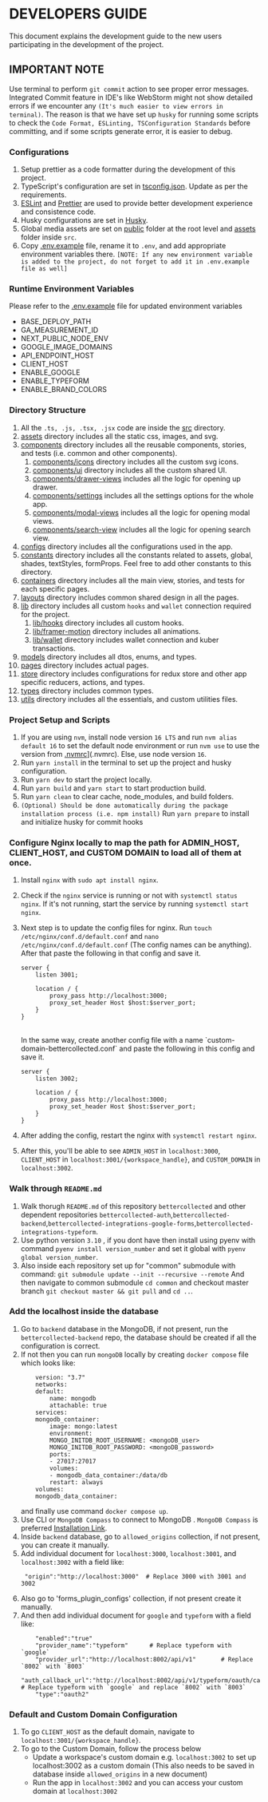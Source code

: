 # DEVELOPERS GUIDE

This document explains the development guide to the new users participating in the development of the project.

## IMPORTANT NOTE

Use terminal to perform `git commit` action to see proper error messages. Integrated Commit feature in IDE's like WebStorm
might not show detailed errors if we encounter any `(It's much easier to view errors in terminal)`. The reason is that we have
set up `husky` for running some scripts to check the `Code Format, ESLinting, TSConfiguration Standards` before committing, and if some scripts generate error, it is easier to debug.

### Configurations

1. Setup prettier as a code formatter during the development of this project.
2. TypeScript's configuration are set in [tsconfig.json](tsconfig.json). Update as per the requirements.
3. [ESLint](.eslintrc.json) and [Prettier](prettier.config.js) are used to provide better development experience and consistence code.
4. Husky configurations are set in [Husky](.husky/pre-commit).
5. Global media assets are set on [public](public) folder at the root level and [assets](src/assets) folder inside `src`.
6. Copy [.env.example](.env.example) file, rename it to `.env`, and add appropriate environment variables there. `[NOTE: If any new environment variable is added to the project, do not forget to add it in .env.example file as well]`

### Runtime Environment Variables

Please refer to the [.env.example](.env.example) file for updated environment variables

-   BASE_DEPLOY_PATH
-   GA_MEASUREMENT_ID
-   NEXT_PUBLIC_NODE_ENV
-   GOOGLE_IMAGE_DOMAINS
-   API_ENDPOINT_HOST
-   CLIENT_HOST
-   ENABLE_GOOGLE
-   ENABLE_TYPEFORM
-   ENABLE_BRAND_COLORS

### Directory Structure

1. All the `.ts, .js, .tsx, .jsx` code are inside the [src](src) directory.
2. [assets](src/assets) directory includes all the static css, images, and svg.
3. [components](src/components) directory includes all the reusable components, stories, and tests (i.e. common and other components).
    1. [components/icons](src/components/icons) directory includes all the custom svg icons.
    2. [components/ui](src/components/ui) directory includes all the custom shared UI.
    3. [components/drawer-views](src/components/drawer-views) includes all the logic for opening up drawer.
    4. [components/settings](src/components/settings) includes all the settings options for the whole app.
    5. [components/modal-views](src/components/modal-views) includes all the logic for opening modal views.
    6. [components/search-view](src/components/search-view) includes all the logic for opening search view.
4. [configs](src/configs) directory includes all the configurations used in the app.
5. [constants](src/constants) directory includes all the constants related to assets, global, shades, textStyles, formProps. Feel free to add other constants to this directory.
6. [containers](src/containers) directory includes all the main view, stories, and tests for each specific pages.
7. [layouts](src/layouts) directory includes common shared design in all the pages.
8. [lib](src/lib) directory includes all custom `hooks` and `wallet` connection required for the project.
    1. [lib/hooks](src/lib/hooks) directory includes all custom hooks.
    2. [lib/framer-motion](src/lib/framer-motion) directory includes all animations.
    3. [lib/wallet](src/lib/wallet) directory includes wallet connection and kuber transactions.
9. [models](src/models) directory includes all dtos, enums, and types.
10. [pages](src/pages) directory includes actual pages.
11. [store](src/store) directory includes configurations for redux store and other app specific reducers, actions, and types.
12. [types](src/types) directory includes common types.
13. [utils](src/utils) directory includes all the essentials, and custom utilities files.

### Project Setup and Scripts

1. If you are using `nvm`, install node version `16 LTS` and run `nvm alias default 16` to set the default node environment or run `nvm use` to use the version from [.nvmrc](.nvmrc)](.nvmrc). Else, use node version `16`.
2. Run `yarn install` in the terminal to set up the project and husky configuration.
3. Run `yarn dev` to start the project locally.
4. Run `yarn build` and `yarn start` to start production build.
5. Run `yarn clean` to clear cache, node_modules, and build folders.
6. `(Optional) Should be done automatically during the package installation process (i.e. npm install)` Run `yarn prepare` to install and initialize husky for commit hooks

### Configure Nginx locally to map the path for ADMIN_HOST, CLIENT_HOST, and CUSTOM DOMAIN to load all of them at once.

1. Install `nginx` with `sudo apt install nginx`.
2. Check if the `nginx` service is running or not with `systemctl status nginx`. If it's not running, start the service by running `systemctl start nginx`.
3. Next step is to update the config files for nginx. Run `touch /etc/nginx/conf.d/default.conf` and `nano /etc/nginx/conf.d/default.conf` (The config names can be anything). After that paste the following in that config and save it.

    ```
    server {
        listen 3001;

        location / {
            proxy_pass http://localhost:3000;
            proxy_set_header Host $host:$server_port;
        }
    }
    ```

    <br/>
    In the same way, create another config file with a name `custom-domain-bettercollected.conf` and paste the following in this config and save it.

    ```
    server {
        listen 3002;

        location / {
            proxy_pass http://localhost:3000;
            proxy_set_header Host $host:$server_port;
        }
    }
    ```

4. After adding the config, restart the nginx with `systemctl restart nginx`.
5. After this, you'll be able to see `ADMIN_HOST` in `localhost:3000`, `CLIENT_HOST` in `localhost:3001/{workspace_handle}`, and `CUSTOM_DOMAIN` in `localhost:3002`.

### Walk through `README.md`

1.  Walk thorugh `README.md` of this repository `bettercollected` and other dependent repositories `bettercollected-auth`,`bettercollected-backend`,`bettercollected-integrations-google-forms`,`bettercollected-integrations-typeform`.
2.  Use python version `3.10` , if you dont have then install using pyenv with command `pyenv install version_number` and set it global with `pyenv global version_number`.
3.  Also inside each repository set up for "common" submodule with command:
    `git submodule update --init --recursive --remote`
    And then navigate to common submodule `cd common` and checkout master branch `git checkout master && git pull` and `cd ..`.

### Add the localhost inside the database

1. Go to `backend` database in the MongoDB, if not present, run the `bettercollected-backend` repo, the database should be created if all the configuration is correct.
2. If not then you can run `mongoDB` locally by creating `docker compose` file which looks like:
    ```
        version: "3.7"
        networks:
        default:
            name: mongodb
            attachable: true
        services:
        mongodb_container:
            image: mongo:latest
            environment:
            MONGO_INITDB_ROOT_USERNAME: <mongoDB_user>
            MONGO_INITDB_ROOT_PASSWORD: <mongoDB_password>
            ports:
            - 27017:27017
            volumes:
            - mongodb_data_container:/data/db
            restart: always
        volumes:
        mongodb_data_container:
    ```
    and finally use command `docker compose up`.
3. Use CLI or `MongoDB Compass` to connect to MongoDB . `MongoDB Compass` is preferred [Installation Link](https://www.mongodb.com/try/download/compass).
4. Inside `backend` database, go to `allowed_origins` collection, if not present, you can create it manually.
5. Add individual document for `localhost:3000`, `localhost:3001`, and `localhost:3002` with a field like:
    ```
     "origin":"http://localhost:3000"  # Replace 3000 with 3001 and 3002
    ```
6. Also go to 'forms_plugin_configs' collection, if not present create it manually.
7. And then add individual document for `google` and `typeform` with a field like:
    ```
        "enabled":"true"
        "provider_name":"typeform"      # Replace typeform with `google`
        "provider_url":"http://localhost:8002/api/v1"       # Replace `8002` with `8003`
        "auth_callback_url":"http://localhost:8002/api/v1/typeform/oauth/callback"      # Replace typeform with `google` and replace `8002` with `8003`
        "type":"oauth2"
    ```

### Default and Custom Domain Configuration

1. To go `CLIENT_HOST` as the default domain, navigate to `localhost:3001/{workspace_handle}`.
2. To go to the Custom Domain, follow the process below
    - Update a workspace's custom domain e.g. `localhost:3002` to set up localhost:3002 as a custom domain (This also needs to be saved in database inside `allowed_origins` in a new document)
    - Run the app in `localhost:3002` and you can access your custom domain at `localhost:3002`
